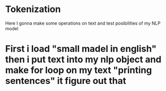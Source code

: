 # Tokenization
Here I gonna make some operations on text and test posibilities of my NLP model
# First i load "small madel in english" then i put text into my nlp object and make for loop on my text "printing sentences" it figure out that 
